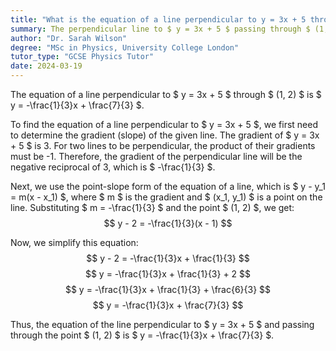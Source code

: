 ```yaml
---
title: "What is the equation of a line perpendicular to y = 3x + 5 through (1, 2)?"
summary: The perpendicular line to $ y = 3x + 5 $ passing through $ (1, 2) $ is expressed as $ y = -\frac{1}{3}x + \frac{7}{3} $.
author: "Dr. Sarah Wilson"
degree: "MSc in Physics, University College London"
tutor_type: "GCSE Physics Tutor"
date: 2024-03-19
---
```


The equation of a line perpendicular to $ y = 3x + 5 $ through $ (1, 2) $ is $ y = -\frac{1}{3}x + \frac{7}{3} $.

To find the equation of a line perpendicular to $ y = 3x + 5 $, we first need to determine the gradient (slope) of the given line. The gradient of $ y = 3x + 5 $ is 3. For two lines to be perpendicular, the product of their gradients must be -1. Therefore, the gradient of the perpendicular line will be the negative reciprocal of 3, which is $ -\frac{1}{3} $.

Next, we use the point-slope form of the equation of a line, which is $ y - y_1 = m(x - x_1) $, where $ m $ is the gradient and $ (x_1, y_1) $ is a point on the line. Substituting $ m = -\frac{1}{3} $ and the point $ (1, 2) $, we get:
$$ y - 2 = -\frac{1}{3}(x - 1) $$

Now, we simplify this equation:
$$ y - 2 = -\frac{1}{3}x + \frac{1}{3} $$
$$ y = -\frac{1}{3}x + \frac{1}{3} + 2 $$
$$ y = -\frac{1}{3}x + \frac{1}{3} + \frac{6}{3} $$
$$ y = -\frac{1}{3}x + \frac{7}{3} $$

Thus, the equation of the line perpendicular to $ y = 3x + 5 $ and passing through the point $ (1, 2) $ is $ y = -\frac{1}{3}x + \frac{7}{3} $.
    
